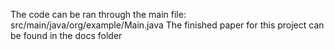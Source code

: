 The code can be ran through the main file: src/main/java/org/example/Main.java
The finished paper for this project can be found in the docs folder
